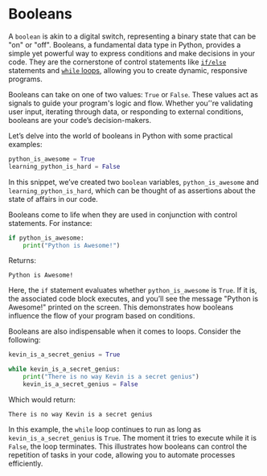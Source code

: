 # Booleans

A `boolean` is akin to a digital switch, representing a binary state that can be "on" or "off".
Booleans, a fundamental data type in Python, provides a simple yet powerful way to express
conditions and make decisions in your code. They are the cornerstone of control statements
like [`if/else`](../control_structures/if_statements.md) statements and
[`while` loops](../control_structures/while_loops.md), allowing you to create dynamic,
responsive programs.

Booleans can take on one of two values: `True` or `False`. These values act as signals to guide
your program's logic and flow. Whether you’'re validating user input, iterating through data,
or responding to external conditions, booleans are your code’s decision-makers.

Let’s delve into the world of booleans in Python with some practical examples:

``` python {title="Declaring Booleans in Python" linenums="1"}
python_is_awesome = True
learning_python_is_hard = False
```

In this snippet, we’ve created two `boolean` variables, `python_is_awesome` and
`learning_python_is_hard`, which can be thought of as assertions about the state of
affairs in our code.

Booleans come to life when they are used in conjunction with control statements.
For instance:

``` python {title="Booleans Control Decision-Making" linenums="1"}
if python_is_awesome:
    print("Python is Awesome!")
```

Returns:

``` text
Python is Awesome!
```

Here, the `if` statement evaluates whether `python_is_awesome` is `True`. If it is, the
associated code block executes, and you’ll see the message "Python is Awesome!" printed on the
screen. This demonstrates how booleans influence the flow of your program based on conditions.

Booleans are also indispensable when it comes to loops. Consider the following:

``` python {title="Booleans Control Loops" linenums="1"}
kevin_is_a_secret_genius = True

while kevin_is_a_secret_genius:
    print("There is no way Kevin is a secret genius")
    kevin_is_a_secret_genius = False
```

Which would return:
``` text
There is no way Kevin is a secret genius
```

In this example, the `while` loop continues to run as long as `kevin_is_a_secret_genius`
is `True`. The moment it tries to execute while it is `False`, the loop terminates. This
illustrates how booleans can control the repetition of tasks in your code, allowing you
to automate processes efficiently.
